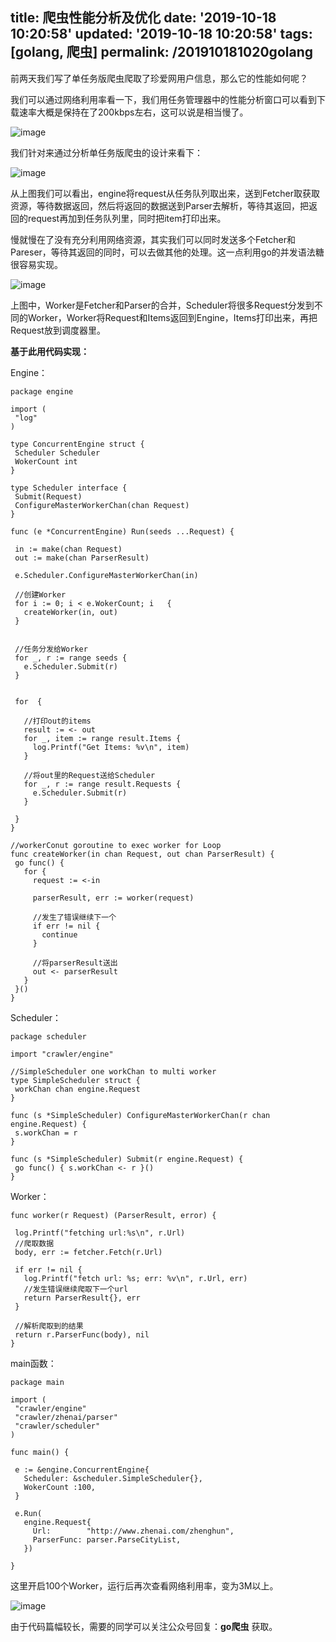 title: 爬虫性能分析及优化
date: '2019-10-18 10:20:58'
updated: '2019-10-18 10:20:58'
tags: [golang, 爬虫]
permalink: /201910181020golang
---
前两天我们写了单任务版爬虫爬取了珍爱网用户信息，那么它的性能如何呢？

我们可以通过网络利用率看一下，我们用任务管理器中的性能分析窗口可以看到下载速率大概是保持在了200kbps左右，这可以说是相当慢了。

![image](https://img-blog.csdnimg.cn/20191018002910414.jpeg?x-oss-process=image/watermark,type_ZmFuZ3poZW5naGVpdGk,shadow_10,text_aHR0cHM6Ly9saWFiaW8uYmxvZy5jc2RuLm5ldA==,size_16,color_FFFFFF,t_70)

我们针对来通过分析单任务版爬虫的设计来看下：

![image](https://img-blog.csdnimg.cn/20191018002910629.jpeg?x-oss-process=image/watermark,type_ZmFuZ3poZW5naGVpdGk,shadow_10,text_aHR0cHM6Ly9saWFiaW8uYmxvZy5jc2RuLm5ldA==,size_16,color_FFFFFF,t_70)

从上图我们可以看出，engine将request从任务队列取出来，送到Fetcher取获取资源，等待数据返回，然后将返回的数据送到Parser去解析，等待其返回，把返回的request再加到任务队列里，同时把item打印出来。

慢就慢在了没有充分利用网络资源，其实我们可以同时发送多个Fetcher和Pareser，等待其返回的同时，可以去做其他的处理。这一点利用go的并发语法糖很容易实现。

![image](https://img-blog.csdnimg.cn/20191018002910881.jpeg?x-oss-process=image/watermark,type_ZmFuZ3poZW5naGVpdGk,shadow_10,text_aHR0cHM6Ly9saWFiaW8uYmxvZy5jc2RuLm5ldA==,size_16,color_FFFFFF,t_70)

上图中，Worker是Fetcher和Parser的合并，Scheduler将很多Request分发到不同的Worker，Worker将Request和Items返回到Engine，Items打印出来，再把Request放到调度器里。

**基于此用代码实现：**

Engine：

```
package engine

import (
 "log"
)

type ConcurrentEngine struct {
 Scheduler Scheduler
 WokerCount int
}

type Scheduler interface {
 Submit(Request)
 ConfigureMasterWorkerChan(chan Request)
}

func (e *ConcurrentEngine) Run(seeds ...Request) {

 in := make(chan Request)
 out := make(chan ParserResult)

 e.Scheduler.ConfigureMasterWorkerChan(in)

 //创建Worker
 for i := 0; i < e.WokerCount; i   {
   createWorker(in, out)
 }


 //任务分发给Worker
 for _, r := range seeds {
   e.Scheduler.Submit(r)
 }


 for  {

   //打印out的items
   result := <- out
   for _, item := range result.Items {
     log.Printf("Get Items: %v\n", item)
   }

   //将out里的Request送给Scheduler
   for _, r := range result.Requests {
     e.Scheduler.Submit(r)
   }

 }
}

//workerConut goroutine to exec worker for Loop
func createWorker(in chan Request, out chan ParserResult) {
 go func() {
   for {
     request := <-in

     parserResult, err := worker(request)

     //发生了错误继续下一个
     if err != nil {
       continue
     }

     //将parserResult送出
     out <- parserResult
   }
 }()
}
```

Scheduler：

```
package scheduler

import "crawler/engine"

//SimpleScheduler one workChan to multi worker
type SimpleScheduler struct {
 workChan chan engine.Request
}

func (s *SimpleScheduler) ConfigureMasterWorkerChan(r chan engine.Request) {
 s.workChan = r
}

func (s *SimpleScheduler) Submit(r engine.Request) {
 go func() { s.workChan <- r }()
}
```

Worker：

```
func worker(r Request) (ParserResult, error) {

 log.Printf("fetching url:%s\n", r.Url)
 //爬取数据
 body, err := fetcher.Fetch(r.Url)

 if err != nil {
   log.Printf("fetch url: %s; err: %v\n", r.Url, err)
   //发生错误继续爬取下一个url
   return ParserResult{}, err
 }

 //解析爬取到的结果
 return r.ParserFunc(body), nil
}
```

main函数：

```
package main

import (
 "crawler/engine"
 "crawler/zhenai/parser"
 "crawler/scheduler"
)

func main() {

 e := &engine.ConcurrentEngine{
   Scheduler: &scheduler.SimpleScheduler{},
   WokerCount :100,
 }

 e.Run(
   engine.Request{
     Url:        "http://www.zhenai.com/zhenghun",
     ParserFunc: parser.ParseCityList,
   })

}
```

这里开启100个Worker，运行后再次查看网络利用率，变为3M以上。

![image](https://img-blog.csdnimg.cn/20191018002911111.jpeg?x-oss-process=image/watermark,type_ZmFuZ3poZW5naGVpdGk,shadow_10,text_aHR0cHM6Ly9saWFiaW8uYmxvZy5jc2RuLm5ldA==,size_16,color_FFFFFF,t_70)

由于代码篇幅较长，需要的同学可以关注公众号回复：**go爬虫** 获取。
